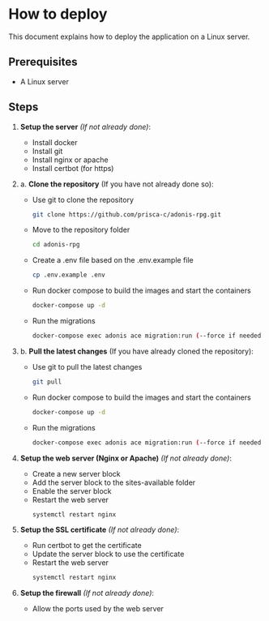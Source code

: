 # How to deploy

This document explains how to deploy the application on a Linux server.

## Prerequisites
- A Linux server

## Steps
1. **Setup the server** *(If not already done)*:
   - Install docker
   - Install git
   - Install nginx or apache
   - Install certbot (for https)
   

2. a. **Clone the repository** (If you have not already done so):
   - Use git to clone the repository
      ```bash
      git clone https://github.com/prisca-c/adonis-rpg.git
      ```
   - Move to the repository folder
      ```bash
      cd adonis-rpg
      ```
   - Create a .env file based on the .env.example file
      ```bash
      cp .env.example .env
      ```
   - Run docker compose to build the images and start the containers
      ```bash
      docker-compose up -d
      ```
   - Run the migrations
      ```bash
      docker-compose exec adonis ace migration:run (--force if needed for CICD)
      ```


2. b. **Pull the latest changes** (If you have already cloned the repository):
   - Use git to pull the latest changes
      ```bash
      git pull
      ```
   - Run docker compose to build the images and start the containers
      ```bash
      docker-compose up -d
      ```
   - Run the migrations
      ```bash
      docker-compose exec adonis ace migration:run (--force if needed for CICD)
      ```


3. **Setup the web server (Nginx or Apache)** *(If not already done)*:
   - Create a new server block
   - Add the server block to the sites-available folder
   - Enable the server block
   - Restart the web server
     ```bash
     systemctl restart nginx
     ```


4. **Setup the SSL certificate** *(If not already done)*:
   - Run certbot to get the certificate
   - Update the server block to use the certificate
   - Restart the web server
     ```bash
     systemctl restart nginx
     ```


5. **Setup the firewall** *(If not already done)*:
   - Allow the ports used by the web server
